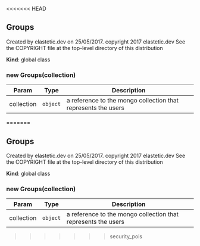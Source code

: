 <<<<<<< HEAD
<a name="Groups"></a>

## Groups
Created by elastetic.dev on 25/05/2017.
copyright 2017 elastetic.dev
See the COPYRIGHT file at the top-level directory of this distribution

**Kind**: global class  
<a name="new_Groups_new"></a>

### new Groups(collection)

| Param | Type | Description |
| --- | --- | --- |
| collection | <code>object</code> | a reference to the mongo collection that represents the users |

=======
<a name="Groups"></a>

## Groups
Created by elastetic.dev on 25/05/2017.
copyright 2017 elastetic.dev
See the COPYRIGHT file at the top-level directory of this distribution

**Kind**: global class  
<a name="new_Groups_new"></a>

### new Groups(collection)

| Param | Type | Description |
| --- | --- | --- |
| collection | <code>object</code> | a reference to the mongo collection that represents the users |

>>>>>>> security_pois
